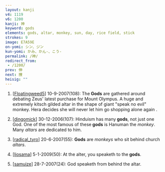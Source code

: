 ```yaml
---
layout: kanji
v4: 1119
v6: 1200
kanji: 神
keyword: gods
elements: gods, altar, monkey, sun, day, rice field, stick
strokes: 9
image: E7A59E
on-yomi: シン、ジン
kun-yomi: かみ、かん-、こう-
permalink: /神/
redirect_from:
 - /1200/
prev: 伸
next: 捜
heisig: ""
---
```


1) [<a href="http://kanji.koohii.com/profile/Floatingweed5">Floatingweed5</a>] 10-9-2007(108): The<strong> Gods</strong> are gathered around debating Zeus&#039; latest purchase for Mount Olympus. A huge and extremely kitsch gilded altar in the shape of giant &quot;speak no evil&quot; monkey. Hera decides she will never let him go shopping alone again .

2) [<a href="http://kanji.koohii.com/profile/dingomick">dingomick</a>] 30-12-2006(107): Hinduism has many<strong> gods</strong>, not just one God. One of the most famous of these<strong> gods</strong> is Hanuman the <em>monkey</em>. Many <em>altars</em> are dedicated to him.

3) [<a href="http://kanji.koohii.com/profile/radical_tyro">radical_tyro</a>] 20-6-2007(55): <strong>Gods</strong> are <em>monkeys</em> who sit behind church <em>altars</em>.

4) [<a href="http://kanji.koohii.com/profile/liosama">liosama</a>] 5-1-2009(50): At the alter, you speaketh to the<strong> gods</strong>.

5) [<a href="http://kanji.koohii.com/profile/samuize">samuize</a>] 28-7-2007(24): God speaketh from behind the altar.

